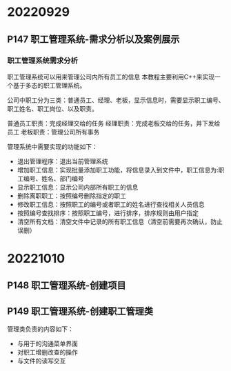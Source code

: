 # 20220929

## P147 职工管理系统-需求分析以及案例展示

### 职工管理系统需求分析

职工管理系统可以用来管理公司内所有员工的信息
本教程主要利用C++来实现一个基于多态的职工管理系统。

公司中职工分为三类：普通员工、经理、老板，显示信息时，需要显示职工编号、职工姓名、职工岗位、以及职责。

普通员工职责：完成经理交给的任务
经理职责：完成老板交给的任务，并下发给员工
老板职责：管理公司所有事务

管理系统中需要实现的功能如下：
- 退出管理程序：退出当前管理系统
- 增加职工信息：实现批量添加职工功能，将信息录入到文件中，职工信息为:职工编号、姓名、部门编号
- 显示职工信息：显示公司内部所有职工的信息
- 删除离职职工：按照编号删除指定的职工
- 修改职工信息：按照职工的编号或者职工的姓名进行查找相关人员信息
- 按照编号查找排序：按照职工编号，进行排序，排序规则由用户指定
- 清空所有文档：清空文件中记录的所有职工信息（清空前需要再次确认，防止误删）

# 20221010

## P148 职工管理系统-创建项目

## P149 职工管理系统-创建职工管理类

管理类负责的内容如下：
- 与用于的沟通菜单界面
- 对职工增删改查的操作
- 与文件的读写交互

